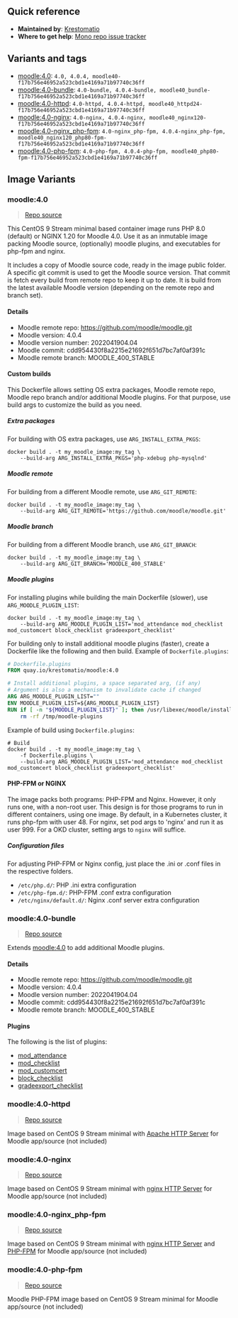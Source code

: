 ## Quick reference
- **Maintained by**:
[Krestomatio](https://github.com/krestomatio)
- **Where to get help**:
[Mono repo issue tracker](https://github.com/krestomatio/container_builder/issues)

## Variants and tags
- [moodle:4.0](#moodle40): `4.0, 4.0.4, moodle40-f17b756e46952a523cbd1e4169a71b97740c36ff`
- [moodle:4.0-bundle](#moodle40-bundle): `4.0-bundle, 4.0.4-bundle, moodle40_bundle-f17b756e46952a523cbd1e4169a71b97740c36ff`
- [moodle:4.0-httpd](#moodle40-httpd): `4.0-httpd, 4.0.4-httpd, moodle40_httpd24-f17b756e46952a523cbd1e4169a71b97740c36ff`
- [moodle:4.0-nginx](#moodle40-nginx): `4.0-nginx, 4.0.4-nginx, moodle40_nginx120-f17b756e46952a523cbd1e4169a71b97740c36ff`
- [moodle:4.0-nginx_php-fpm](#moodle40-nginxphp-fpm): `4.0-nginx_php-fpm, 4.0.4-nginx_php-fpm, moodle40_nginx120_php80-fpm-f17b756e46952a523cbd1e4169a71b97740c36ff`
- [moodle:4.0-php-fpm](#moodle40-php-fpm): `4.0-php-fpm, 4.0.4-php-fpm, moodle40_php80-fpm-f17b756e46952a523cbd1e4169a71b97740c36ff`


## Image Variants
### moodle:4.0
> [Repo source](https://github.com/krestomatio/container_builder/tree/master/moodle/moodle40)

This CentOS 9 Stream minimal based container image runs PHP 8.0 (default) or NGINX 1.20 for Moodle 4.0. Use it as an inmutable image packing Moodle source, (optionally) moodle plugins, and executables for php-fpm and nginx.

It includes a copy of Moodle source code, ready in the image public folder. A specific git commit is used to get the Moodle source version. That commit is fetch every build from remote repo to keep it up to date.  It is build from the latest available Moodle version (depending on the remote repo and branch set).

#### Details
* Moodle remote repo: https://github.com/moodle/moodle.git
* Moodle version: 4.0.4
* Moodle version number: 2022041904.04
* Moodle commit: cdd954430f8a2215e21692f651d7bc7af0af391c
* Moodle remote branch: MOODLE\_400\_STABLE

#### Custom builds
This Dockerfile allows setting OS extra packages, Moodle remote repo, Moodle repo branch and/or additional Moodle plugins. For that purpose, use build args to customize the build as you need.

##### Extra packages
For building with OS extra packages, use `ARG_INSTALL_EXTRA_PKGS`:
```
docker build . -t my_moodle_image:my_tag \
    --build-arg ARG_INSTALL_EXTRA_PKGS='php-xdebug php-mysqlnd'
```

##### Moodle remote
For building from a different Moodle remote, use `ARG_GIT_REMOTE`:
```
docker build . -t my_moodle_image:my_tag \
    --build-arg ARG_GIT_REMOTE='https://github.com/moodle/moodle.git'
```

##### Moodle branch
For building from a different Moodle branch, use `ARG_GIT_BRANCH`:
```
docker build . -t my_moodle_image:my_tag \
    --build-arg ARG_GIT_BRANCH='MOODLE_400_STABLE'
```

##### Moodle plugins
For installing plugins while building the main Dockerfile (slower), use `ARG_MOODLE_PLUGIN_LIST`:
```
docker build . -t my_moodle_image:my_tag \
    --build-arg ARG_MOODLE_PLUGIN_LIST='mod_attendance mod_checklist mod_customcert block_checklist gradeexport_checklist'
```
For building only to install additional moodle plugins (faster), create a Dockerfile like the following and then build.
Example of `Dockerfile.plugins`:
```dockerfile
# Dockerfile.plugins
FROM quay.io/krestomatio/moodle:4.0

# Install additional plugins, a space separated arg, (if any)
# Argument is also a mechanism to invalidate cache if changed
ARG ARG_MOODLE_PLUGIN_LIST=""
ENV MOODLE_PLUGIN_LIST=${ARG_MOODLE_PLUGIN_LIST}
RUN if [ -n "${MOODLE_PLUGIN_LIST}" ]; then /usr/libexec/moodle/install-plugin-list -p "${MOODLE_PLUGIN_LIST}"; fi && \
    rm -rf /tmp/moodle-plugins
```
Example of build using `Dockerfile.plugins`:
```
# Build
docker build . -t my_moodle_image:my_tag \
    -f Dockerfile.plugins \
    --build-arg ARG_MOODLE_PLUGIN_LIST='mod_attendance mod_checklist mod_customcert block_checklist gradeexport_checklist'
```

#### PHP-FPM or NGINX
The image packs both programs: PHP-FPM and Nginx. However, it only runs one, with a non-root user. This design is for those programs to run in different containers, using one image. By default, in a Kubernetes cluster, it runs php-fpm with user 48. For nginx, set pod args to 'nginx' and run it as user 999. For a OKD cluster, setting args to `nginx` will suffice.
##### Configuration files
For adjusting PHP-FPM or Nginx config, just place the .ini or .conf files in the respective folders.
- `/etc/php.d/`: PHP .ini extra configuration
- `/etc/php-fpm.d/`: PHP-FPM .conf extra configuration
- `/etc/nginx/default.d/`: Nginx .conf server extra configuration

### moodle:4.0-bundle
> [Repo source](https://github.com/krestomatio/container_builder/tree/master/moodle/moodle40_bundle)

Extends [moodle:4.0](#moodle40) to add additional Moodle plugins.

#### Details
* Moodle remote repo: https://github.com/moodle/moodle.git
* Moodle version: 4.0.4
* Moodle version number: 2022041904.04
* Moodle commit: cdd954430f8a2215e21692f651d7bc7af0af391c
* Moodle remote branch: MOODLE\_400\_STABLE

#### Plugins
The following is the list of plugins:
- [mod_attendance](https://moodle.org/plugins/mod_attendance)
- [mod_checklist](https://moodle.org/plugins/mod_checklist)
- [mod_customcert](https://moodle.org/plugins/mod_customcert)
- [block_checklist](https://moodle.org/plugins/block_checklist)
- [gradeexport_checklist](https://moodle.org/plugins/gradeexport_checklist)

### moodle:4.0-httpd
> [Repo source](https://github.com/krestomatio/container_builder/tree/master/moodle/moodle40_httpd24)

Image based on CentOS 9 Stream minimal with [Apache HTTP Server](https://httpd.apache.org/) for Moodle app/source (not included)

### moodle:4.0-nginx
> [Repo source](https://github.com/krestomatio/container_builder/tree/master/moodle/moodle40_nginx120)

Image based on CentOS 9 Stream minimal with [nginx HTTP Server](https://nginx.org/) for Moodle app/source (not included)

### moodle:4.0-nginx_php-fpm
> [Repo source](https://github.com/krestomatio/container_builder/tree/master/moodle/moodle40_nginx120_php80-fpm)

Image based on CentOS 9 Stream minimal with [nginx HTTP Server](https://nginx.org/) and [PHP-FPM](https://php-fpm.org/) for Moodle app/source (not included)

### moodle:4.0-php-fpm
> [Repo source](https://github.com/krestomatio/container_builder/tree/master/moodle/moodle40_php80-fpm)

Moodle PHP-FPM image based on CentOS 9 Stream minimal for Moodle app/source (not included)

